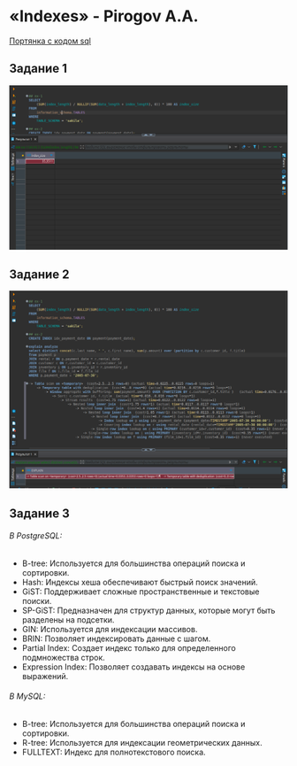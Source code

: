 # «Indexes» - Pirogov A.A.


[Портянка с кодом sql](./files/sqript.sql)


##     Задание 1 

![ex1](./screenshots/ex1.png)


##     Задание 2

![ex2](./screenshots/ex2.png)


##     Задание 3

###### В PostgreSQL:

* B-tree: Используется для большинства операций поиска и сортировки.
* Hash: Индексы хеша обеспечивают быстрый поиск значений.
* GiST: Поддерживает сложные пространственные и текстовые поиски.
* SP-GiST: Предназначен для структур данных, которые могут быть разделены на подсетки.
* GIN: Используется для индексации массивов.
* BRIN: Позволяет индексировать данные с шагом.
* Partial Index: Создает индекс только для определенного подмножества строк.
* Expression Index: Позволяет создавать индексы на основе выражений.

###### В MySQL:

* B-tree: Используется для большинства операций поиска и сортировки.
* R-tree: Используется для индексации геометрических данных.
* FULLTEXT: Индекс для полнотекстового поиска.
